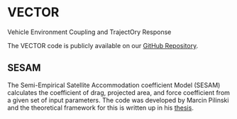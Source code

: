 # VECTOR

Vehicle Environment Coupling and TrajectOry Response

The VECTOR code is publicly available on our [GitHub Repository](https://github.com/SWxTREC/vector-code).

## SESAM

The Semi-Empirical Satellite Accommodation coefficient Model (SESAM) calculates the coefficient of drag, projected area, and force coefficient from a given set of input parameters. The code was developed by Marcin Pilinski and the theoretical framework for this is written up in his [thesis](https://pdfs.semanticscholar.org/912d/411295e005da3a531bf5c0fb03b749f48461.pdf).
